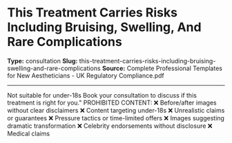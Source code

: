 # This Treatment Carries Risks Including Bruising, Swelling, And Rare Complications

**Type:** consultation
**Slug:** this-treatment-carries-risks-including-bruising-swelling-and-rare-complications
**Source:** Complete Professional Templates for New Aestheticians - UK Regulatory Compliance.pdf

---

Not suitable for under-18s
Book your consultation to discuss if this treatment is right for you."
PROHIBITED CONTENT: ❌ Before/after images without clear disclaimers ❌ Content targeting
under-18s ❌ Unrealistic claims or guarantees ❌ Pressure tactics or time-limited offers ❌ Images
suggesting dramatic transformation ❌ Celebrity endorsements without disclosure ❌ Medical claims